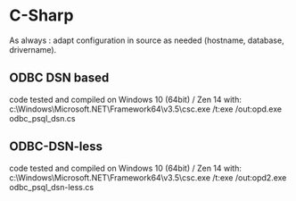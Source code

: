 # C-Sharp

As always : adapt configuration in source as needed (hostname, database, drivername).

## ODBC DSN based
code tested and compiled on Windows 10 (64bit) / Zen 14 with:
c:\Windows\Microsoft.NET\Framework64\v3.5\csc.exe /t:exe /out:opd.exe odbc_psql_dsn.cs
## ODBC-DSN-less
code tested and compiled on Windows 10 (64bit) / Zen 14 with:
c:\Windows\Microsoft.NET\Framework64\v3.5\csc.exe /t:exe /out:opd2.exe odbc_psql_dsn-less.cs